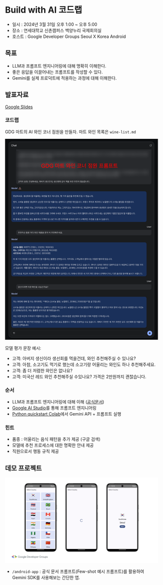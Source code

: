 # Build with AI 코드랩

- 일시 : 2024년 3월 31일 오후 1:00 ~ 오후 5:00
- 장소 : 연세대학교 신촌캠퍼스 백양누리 국제회의실
- 호스트 : Google Developer Groups Seoul X Korea Android

## 목표
- LLM과 프롬프트 엔지니어링에 대해 명확히 이해한다.
- 좋은 응답을 이끌어내는 프롬프트를 작성할 수 있다.
- Gemini를 실제 프로덕트에 적용하는 과정에 대해 이해한다.

## 발표자료
[Google Slides](https://docs.google.com/presentation/d/1oGUIVRYlrLJQcC6lnPxs_vx-DHNNZobraGBYJms-YIo/edit?usp=sharing)

### 코드랩
GDG 마트의 AI 와인 코너 점원을 만들자. 마트 와인 목록은 `wine-list.md`

![결과 예시](image.png)

모델 평가 문장 예시:
- 고객: 아버지 생신이라 생선회를 먹을건데, 와인 추천해주실 수 있나요?
- 고객: 아참, 소고기도 먹기로 했는데 소고기랑 어울리는 와인도 하나 추천해주세요.
- 고객: 좀 더 저렴한 와인은 없나요?
- 고객: 미국산 레드 와인 추천해주실 수있나요? 가격은 2만원까지 괜찮습니다.

### 순서
- LLM과 프롬프트 엔지니어링에 대해 이해 ([공식문서](https://ai.google.dev/docs/concepts))
- [Google AI Studio](https://aistudio.google.com/)를 통해 프롬프트 엔지니어링
- [Python quickstart Colab](https://colab.research.google.com/github/google/generative-ai-docs/blob/main/site/en/tutorials/python_quickstart.ipynb)에서 Gemini API + 프롬프트 실행

### 힌트
- 품종 : 어울리는 음식 패턴을 추가 제공 (구글 검색)
- 모델에 추천 프로세스에 대한 명확한 안내 제공
- 직원으로서 행동 규칙 제공

## 데모 프로젝트
![데모 앱](android-app/image.png)
- `/android-app` : 공식 문서 프롬프트(Few-shot 예시 프롬프트)를 활용하여 Gemini SDK를 사용해보는 간단한 앱.
